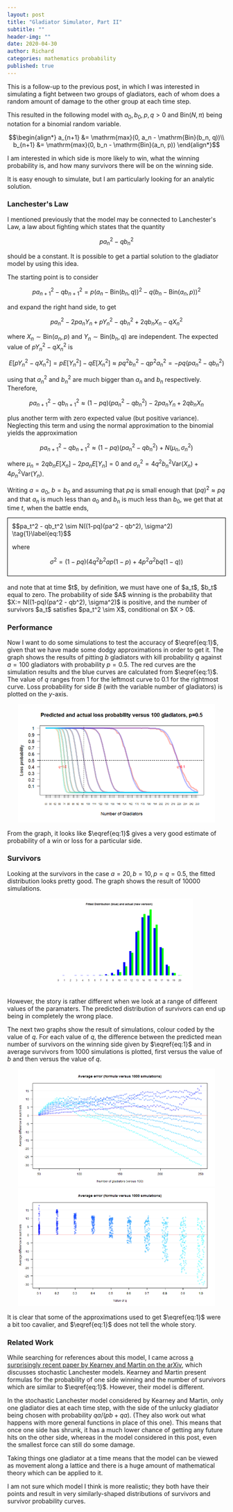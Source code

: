 ```yaml
---
layout: post
title: "Gladiator Simulator, Part II"
subtitle: ""
header-img: ""
date: 2020-04-30
author: Richard
categories: mathematics probability
published: true
---
```


This is a follow-up to the previous post, in which I was interested in simulating a fight between two groups of gladiators, each of whom does a random amount of damage to the other group at each time step.

This resulted in the following model with $a_0, b_0, p, q > 0$ and $\mathrm{Bin}(N, \pi)$ being notation for a binomial random variable.

$$\begin{align*}
a_{n+1} &= \mathrm{max}(0, a_n - \mathrm{Bin}(b_n, q))\\
b_{n+1} &= \mathrm{max}(0, b_n - \mathrm{Bin}(a_n, p))
\end{align*}$$

I am interested in which side is more likely to win, what the winning probability is, and how many survivors there will be on the winning side.

It is easy enough to simulate, but I am particularly looking for an analytic solution.

### Lanchester's Law

I mentioned previously that the model may be connected to Lanchester's Law, a law about fighting which states that the quantity

$$pa_n^2 - qb_n^2$$

should be a constant. It is possible to get a partial solution to the gladiator model by using this idea.

The starting point is to consider

$$p a_{n+1}^2 - q b_{n+1}^2 = p(a_n - \mathrm{Bin}(b_n, q))^2 - q(b_n - \mathrm{Bin}(a_n, p))^2$$

and expand the right hand side, to get

$$pa_n^2 - 2pa_nY_n + pY_n^2 - qb_n^2 + 2qb_nX_n - qX_n^2$$

where $X_n \sim \mathrm{Bin}(a_n, p)$ and $Y_n \sim \mathrm{Bin}(b_n, q)$ are independent. The expected value of $pY_n^2 - qX_n^2$ is

$$E[pY_n^2 - qX_n^2] = pE[Y_n^2] - qE[X_n^2] \approx pq^2b_n^2 - qp^2a_n^2 = -pq(pa_n^2 - qb_n^2)$$

using that $a_n^2$ and $b_n^2$ are much bigger than $a_n$ and $b_n$ respectively. Therefore,

$$p a_{n+1}^2 - q b_{n+1}^2 \approx (1-pq)(pa_n^2 - qb_n^2) - 2pa_nY_n + 2qb_nX_n$$

plus another term with zero expected value (but positive variance). Neglecting this term and using the normal approximation to the binomial yields the approximation

$$p a_{n+1}^2 - q b_{n+1}^2 \approx (1-pq)(pa_n^2 - qb_n^2) + N(\mu_n, \sigma_n^2)$$

where $\mu_n = 2qb_nE[X_n] - 2pa_nE[Y_n] = 0$ and $\sigma_n^2 = 4q^2b_n^2\mathrm{Var}(X_n) + 4p_n^2\mathrm{Var}(Y_n)$.

Writing $a=a_0$, $b=b_0$ and assuming that $pq$ is small enough that $(pq)^2 \approx pq$ and that $a_n$ is much less than $a_0$ and $b_n$ is much less than $b_0$, we get that at time $t$, when the battle ends,

<div style="border: 1px solid black; padding:10px;">
$$pa_t^2 - qb_t^2 \sim N((1-pq)(pa^2 - qb^2), \sigma^2) \tag{1}\label{eq:1}$$

where

$$\sigma^2 = (1-pq)(4q^2b^2ap(1-p) + 4p^2a^2bq(1-q))$$
</div>
<br>
and note that at time $t$, by definition, we must have one of $a_t$, $b_t$ equal to zero. The probability of side $A$ winning is the probability that $X:= N((1-pq)(pa^2 - qb^2), \sigma^2)$ is positive, and the number of survivors $a_t$ satisfies $pa_t^2 \sim X$, conditional on $X > 0$.

### Performance

Now I want to do some simulations to test the accuracy of $\eqref{eq:1}$, given that we have made some dodgy approximations in order to get it. The graph shows the results of pitting $b$ gladiators with kill probability $q$ against $a=100$ gladiators with probability $p=0.5$. The red curves are the simulation results and the blue curves are calculated from $\eqref{eq:1}$. The value of $q$ ranges from $1$ for the leftmost curve to $0.1$ for the rightmost curve. Loss probability for side $B$ (with the variable number of gladiators) is plotted on the $y$-axis.

<div style="width:90%; margin:0 auto;">
 <img src="/blog/images/2020-04/gladiator1.png" />
</div>

From the graph, it looks like $\eqref{eq:1}$ gives a very good estimate of probability of a win or loss for a particular side.

### Survivors

Looking at the survivors in the case $a=20, b=10, p=q=0.5$, the fitted distribution looks pretty good. The graph shows the result of 10000 simulations.

<div style="width:70%; margin:0 auto;">
 <img src="/blog/images/2020-04/comparison2.png" />
</div>

However, the story is rather different when we look at a range of different values of the paramaters. The predicted distribution of survivors can end up being in completely the wrong place.

The next two graphs show the result of simulations, colour coded by the value of $q$. For each value of $q$, the difference between the predicted mean number of survivors on the winning side given by $\eqref{eq:1}$ and in average survivors from 1000 simulations is plotted, first versus the value of $b$ and then versus the value of $q$.

<div style="width:90%; margin:0 auto;">
 <img src="/blog/images/2020-04/survivor_error.png" />
</div>

<div style="width:90%; margin:0 auto;">
 <img src="/blog/images/2020-04/comparison3.png" />
</div>

It is clear that some of the approximations used to get $\eqref{eq:1}$ were a bit too cavalier, and $\eqref{eq:1}$ does not tell the whole story.

### Related Work

While searching for references about this model, I came across [a surprisingly recent paper by Kearney and Martin on the arXiv](https://arxiv.org/ftp/arxiv/papers/1905/1905.03122.pdf), which discusses stochastic Lanchester models. Kearney and Martin present formulas for the probability of one side winning and the number of survivors which are similar to $\eqref{eq:1}$. However, their model is different.

In the stochastic Lanchester model considered by Kearney and Martin, only one gladiator dies at each time step, with the side of the unlucky gladiator being chosen with probability $qa/(pb+qa)$. (They also work out what happens with more general functions in place of this one). This means that once one side has shrunk, it has a much lower chance of getting any future hits on the other side, whereas in the model considered in this post, even the smallest force can still do some damage.

Taking things one gladiator at a time means that the model can be viewed as movement along a lattice and there is a huge amount of mathematical theory which can be applied to it.

I am not sure which model I think is more realistic; they both have their points and result in very similarly-shaped distributions of survivors and survivor probability curves.
